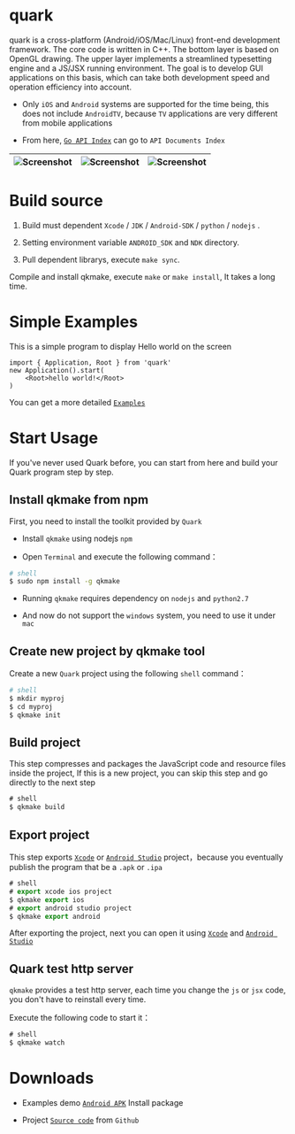 quark
===============

quark is a cross-platform (Android/iOS/Mac/Linux) front-end development framework. The core code is written in C++. The bottom layer is based on OpenGL drawing. The upper layer implements a streamlined typesetting engine and a JS/JSX running environment. The goal is to develop GUI applications on this basis, which can take both development speed and operation efficiency into account.

* Only `iOS` and `Android` systems are supported for the time being, this does not include `AndroidTV`, because `TV` applications are very different from mobile applications

* From here, [`Go API Index`](http://quarks.cc/doc/) can go to `API Documents Index`

| ![Screenshot](http://quarks.cc/img/0x0ss.jpg) | ![Screenshot](http://quarks.cc/img/0x0ss_3.jpg) | ![Screenshot](http://quarks.cc/img/0x0ss_4.jpg) |
|--|--|--|


Build source
===============

1. Build must dependent `Xcode` / `JDK` / `Android-SDK` / `python` / `nodejs` .

2. Setting environment variable `ANDROID_SDK` and `NDK` directory.

3. Pull dependent librarys, execute `make sync`.

Compile and install qkmake, execute `make` or `make install`, It takes a long time.



# Simple Examples

This is a simple program to display Hello world on the screen

```tsx
import { Application, Root } from 'quark'
new Application().start(
	<Root>hello world!</Root>
)
```

You can get a more detailed [`Examples`]

# Start Usage

If you've never used Quark before, you can start from here and build your Quark program step by step.

## Install qkmake from npm

First, you need to install the toolkit provided by `Quark`

* Install `qkmake` using nodejs `npm` 

* Open `Terminal` and execute the following command：

```sh
# shell
$ sudo npm install -g qkmake

```
	
* Running `qkmake` requires dependency on `nodejs` and `python2.7`

* And now do not support the `windows` system, you need to use it under `mac`

## Create new project by qkmake tool

Create a new `Quark` project using the following `shell` command：

```sh
# shell
$ mkdir myproj
$ cd myproj
$ qkmake init
```

## Build project

This step compresses and packages the JavaScript code and resource files inside the project,
If this is a new project, you can skip this step and go directly to the next step

```js
# shell
$ qkmake build
```

## Export project

This step exports [`Xcode`] or [`Android Studio`] project，because you eventually publish the program that be a `.apk` or `.ipa`

```js
# shell
# export xcode ios project
$ qkmake export ios
# export android studio project
$ qkmake export android
```

After exporting the project, next you can open it using [`Xcode`] and [`Android Studio`]

## Quark test http server

`qkmake` provides a test http server, each time you change the `js` or `jsx` code, you don't have to reinstall every time.

Execute the following code to start it：

```js
# shell
$ qkmake watch
```

# Downloads

* Examples demo [`Android APK`] Install package

* Project [`Source code`] from `Github`


[`Examples`]: https://github.com/louis-tru/quark/tree/master/examples
[`Xcode`]: https://developer.apple.com/library/content/documentation/IDEs/Conceptual/AppDistributionGuide/ConfiguringYourApp/ConfiguringYourApp.html
[`Android Studio`]: https://developer.android.com/studio/projects/create-project.html
[`Android APK`]: https://github.com/louis-tru/quark/releases/download/v0.1.0/examples-release.apk
[`NPM`]: https://www.npmjs.com/package/qkmake
[`Source code`]: https://github.com/louis-tru/quark
